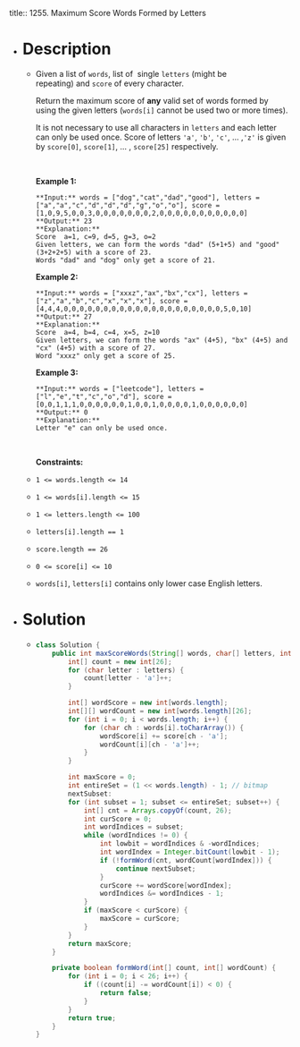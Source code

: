 title:: 1255. Maximum Score Words Formed by Letters

- # Description
	- Given a list of `words`, list of  single `letters` (might be repeating) and `score` of every character.
	  
	  Return the maximum score of **any** valid set of words formed by using the given letters (`words[i]` cannot be used two or more times).
	  
	  It is not necessary to use all characters in `letters` and each letter can only be used once. Score of letters `'a'`, `'b'`, `'c'`, ... ,`'z'` is given by `score[0]`, `score[1]`, ... , `score[25]` respectively.
	  
	   
	  
	  **Example 1:**
	  
	  ```
	  **Input:** words = ["dog","cat","dad","good"], letters = ["a","a","c","d","d","d","g","o","o"], score = [1,0,9,5,0,0,3,0,0,0,0,0,0,0,2,0,0,0,0,0,0,0,0,0,0,0]
	  **Output:** 23
	  **Explanation:**
	  Score  a=1, c=9, d=5, g=3, o=2
	  Given letters, we can form the words "dad" (5+1+5) and "good" (3+2+2+5) with a score of 23.
	  Words "dad" and "dog" only get a score of 21.
	  ```
	  
	  **Example 2:**
	  
	  ```
	  **Input:** words = ["xxxz","ax","bx","cx"], letters = ["z","a","b","c","x","x","x"], score = [4,4,4,0,0,0,0,0,0,0,0,0,0,0,0,0,0,0,0,0,0,0,0,5,0,10]
	  **Output:** 27
	  **Explanation:**
	  Score  a=4, b=4, c=4, x=5, z=10
	  Given letters, we can form the words "ax" (4+5), "bx" (4+5) and "cx" (4+5) with a score of 27.
	  Word "xxxz" only get a score of 25.
	  ```
	  
	  **Example 3:**
	  
	  ```
	  **Input:** words = ["leetcode"], letters = ["l","e","t","c","o","d"], score = [0,0,1,1,1,0,0,0,0,0,0,1,0,0,1,0,0,0,0,1,0,0,0,0,0,0]
	  **Output:** 0
	  **Explanation:**
	  Letter "e" can only be used once.
	  ```
	  
	   
	  
	  **Constraints:**
	- `1 <= words.length <= 14`
	- `1 <= words[i].length <= 15`
	- `1 <= letters.length <= 100`
	- `letters[i].length == 1`
	- `score.length == 26`
	- `0 <= score[i] <= 10`
	- `words[i]`, `letters[i]` contains only lower case English letters.
- # Solution
	- ```java
	  class Solution {
	      public int maxScoreWords(String[] words, char[] letters, int[] score) {
	          int[] count = new int[26];
	          for (char letter : letters) {
	              count[letter - 'a']++;
	          }
	  
	          int[] wordScore = new int[words.length];
	          int[][] wordCount = new int[words.length][26];
	          for (int i = 0; i < words.length; i++) {
	              for (char ch : words[i].toCharArray()) {
	                  wordScore[i] += score[ch - 'a'];
	                  wordCount[i][ch - 'a']++;
	              }
	          }
	  
	          int maxScore = 0;
	          int entireSet = (1 << words.length) - 1; // bitmap
	          nextSubset:
	          for (int subset = 1; subset <= entireSet; subset++) {
	              int[] cnt = Arrays.copyOf(count, 26);
	              int curScore = 0;
	              int wordIndices = subset;
	              while (wordIndices != 0) {
	                  int lowbit = wordIndices & -wordIndices;
	                  int wordIndex = Integer.bitCount(lowbit - 1);
	                  if (!formWord(cnt, wordCount[wordIndex])) {
	                      continue nextSubset;
	                  }
	                  curScore += wordScore[wordIndex];
	                  wordIndices &= wordIndices - 1;
	              }
	              if (maxScore < curScore) {
	                  maxScore = curScore;
	              }
	          }
	          return maxScore;
	      }
	  
	      private boolean formWord(int[] count, int[] wordCount) {
	          for (int i = 0; i < 26; i++) {
	              if ((count[i] -= wordCount[i]) < 0) {
	                  return false;
	              }
	          }
	          return true;
	      }
	  }
	  ```